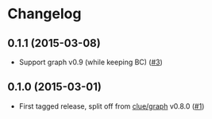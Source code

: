 # Changelog

## 0.1.1 (2015-03-08)

*   Support graph v0.9 (while keeping BC)
    ([#3](https://github.com/graphp/plaintext/pull/3))

## 0.1.0 (2015-03-01)

*   First tagged release, split off from [clue/graph](https://github.com/clue/graph) v0.8.0
    ([#1](https://github.com/graphp/plaintext/issues/1))
